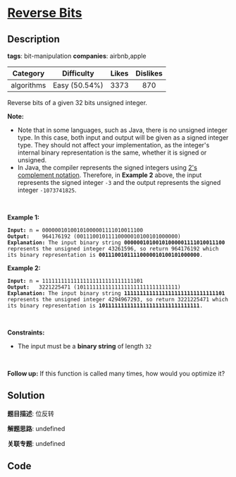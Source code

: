 # [Reverse Bits](https://leetcode.com/problems/reverse-bits/description/)

## Description

**tags**: bit-manipulation
**companies**: airbnb,apple

| Category | Difficulty | Likes | Dislikes |
| :------: | :--------: | :---: | :------: |
| algorithms | Easy (50.54%) | 3373 | 870 |

<p>Reverse bits of a given 32 bits unsigned integer.</p>

<p><strong>Note:</strong></p>

<ul>
	<li>Note that in some languages, such as Java, there is no unsigned integer type. In this case, both input and output will be given as a signed integer type. They should not affect your implementation, as the integer&#39;s internal binary representation is the same, whether it is signed or unsigned.</li>
	<li>In Java, the compiler represents the signed integers using <a href="https://en.wikipedia.org/wiki/Two%27s_complement" target="_blank">2&#39;s complement notation</a>. Therefore, in <strong>Example 2</strong> above, the input represents the signed integer <code>-3</code> and the output represents the signed integer <code>-1073741825</code>.</li>
</ul>

<p>&nbsp;</p>
<p><strong>Example 1:</strong></p>

<pre><code><strong>Input:</strong> n = 00000010100101000001111010011100
<strong>Output:</strong>    964176192 (00111001011110000010100101000000)
<strong>Explanation: </strong>The input binary string <strong>00000010100101000001111010011100</strong> represents the unsigned integer 43261596, so return 964176192 which its binary representation is <strong>00111001011110000010100101000000</strong>.</code></pre>

<p><strong>Example 2:</strong></p>

<pre><code><strong>Input:</strong> n = 11111111111111111111111111111101
<strong>Output:</strong>   3221225471 (10111111111111111111111111111111)
<strong>Explanation: </strong>The input binary string <strong>11111111111111111111111111111101</strong> represents the unsigned integer 4294967293, so return 3221225471 which its binary representation is <strong>10111111111111111111111111111111</strong>.</code></pre>

<p>&nbsp;</p>
<p><strong>Constraints:</strong></p>

<ul>
	<li>The input must be a <strong>binary string</strong> of length <code>32</code></li>
</ul>

<p>&nbsp;</p>
<p><strong>Follow up:</strong> If this function is called many times, how would you optimize it?</p>



## Solution

**题目描述**: 位反转

**解题思路**: undefined

**关联专题**: undefined

## Code
